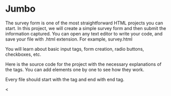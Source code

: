 # Jumbo
The survey form is one of the most straightforward HTML projects you can start. In this project, we will create a simple survey form and then submit the information captured. You can open any text editor to write your code, and save your file with .html extension. For example, survey.html


You will learn about basic input tags, form creation, radio buttons, checkboxes, etc.

Here is the source code for the project with the necessary explanations of the tags. You can add elements one by one to see how they work. 

Every file should start with the <html> tag and end with </html> end tag. 

<
